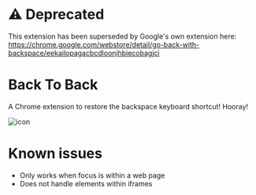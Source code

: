 # ⚠️ Deprecated
This extension has been superseded by Google's own extension here: https://chrome.google.com/webstore/detail/go-back-with-backspace/eekailopagacbcdloonjhbiecobagjci

# Back To Back
A Chrome extension to restore the backspace keyboard shortcut! Hooray!

![icon](ico/256.png)

# Known issues
- Only works when focus is within a web page
- Does not handle elements within iframes

